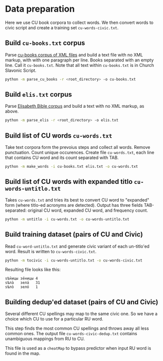 # Data preparation

Here we use CU book corpora to collect words. We then convert words to civic script
and create a training set `cu-words-civic.txt`.

## Build `cu-books.txt` corpus
Parse [cu-books corpus of XML files](https://github.com/slavonic/cu-books)
and build a text file with no XML markup, with
with one paragraph per line. Books separated with an empty line. Call it `cu-books.txt`.
Note that all text within `cu-books.txt` is in Church Slavonic Script.

```bash
python -m parse_cu_books -r <root_directory> -o cu-books.txt
```

## Build `elis.txt` corpus
Parse [Elisabeth Bible corpus](https://github.com/typiconman/ponomar/tree/master/Ponomar/languages/cu/bible/elis)
and build a text with no XML markup, as above.

```bash
python -m parse_elis -r <root_directory> -o elis.txt
```

## Build list of CU words `cu-words.txt`
Take text corpora form the prevoius steps and collect all words. Remove punctuation.
Count unique occurences. Create file `cu-words.txt`, each line that contains CU word and
its count separated with TAB.

```bash
python -m make_words -i cu-books.txt elis.txt -o cu-words.txt
```

## Build list of CU words with expanded titlo `cu-words-untitlo.txt`
Takes `cu-words.txt` and tries its best to convert CU word to "expanded" form (where
titlo-ed acronyms are detected). Output has three fields TAB-separated: original CU word,
expanded CU word, and frequency count.

```bash
python -m untitlo -i cu-words.txt -o cu-words-untitlo.txt
```

## Build training dataset (pairs of CU and Civic)
Read `cu-word-untitlo.txt` and generate civic variant of each un-titlo'ed word.
Result is written to `cu-words-civic.txt`.

```bash
python -m tocivic -i cu-words-untitlo.txt -o cu-words-civic.txt
```

Resulting file looks like this:
```
ѕѣ̑ницы	зе́ницы	4
ѕѣла̀	зела́	31
ѕѣло̀	зело́	1
```

## Building dedup'ed dataset (pairs of CU and Civic)
Several different CU spellings may map to the same civic one. So we have a choice which
CU to use for a particular RU word.

This step finds the most common CU spellings and throws away all less common ones. The output
file `cu-words-civic-dedup.txt` contains unambiguous mappings from RU to CU.

This file is used as a `cheatMap` to bypass predictor when input RU word is found in the map.

